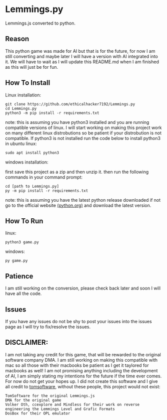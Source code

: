 # Lemmings.py
Lemmings.js converted to python.

## Reason
This python game was made for AI but that is for the future, for now I am still converting and maybe later I will have a version with AI integrated into it. We will have to wait as I will update this README.md when I am finished as this will just be for fun.

## How To Install
Linux installation:

    git clone https://github.com/ethicalhacker7192/Lemmings.py
    cd Lemmings.py
    python3 -m pip install -r requirements.txt

note:
this is assuming you have python3 installed and you are running compatible versions of linux. I will start working on making this project work on many different linux distrobutions so be patient if your distrobution is not compatible. If python3 is not installed run the code below to install python3 in ubuntu linux:

    sudo apt install python3

windows installation:

first save this project as a zip and then unzip it. then run the following commands in your command prompt:

    cd [path to Lemmings.py]
    py -m pip install -r requirements.txt

note: this is assuming you have the latest python release downloaded if not go to the official website <a href="https://python.org/downloads">(python.org)</a> and download the latest version.
    
    
## How To Run
linux:

    python3 game.py
windows:

    py game.py


## Patience
I am still working on the conversion, please check back later and soon I will have all the code.

## Issues
If you have any issues do not be shy to post your issues into the issues page as I will try to fix/resolve the issues.

## DISCLAIMER: 
I am not taking any credit for this game, that will be rewarded to the original software company DMA.
I am still working on making this compatible with mac so all those with their macbooks be patient as I get it taylored for macbooks as well!
I am not promising anything including the development of AI, I am simply stating my intentions for the future if the time ever comes. For now do not get your hopes up.
I did not create this software and I give all credit to <a href="https://github.com/tomsoftware">tomsoftware</a>, without these people, this project would not exist: 

    TomSoftware for the original Lemmings.js
    DMA for the original game
    Volker Oth, ccexplore and Mindless for their work on reverse engineering the Lemmings Level and Grafic Formats
    DosBox for their OPL emulator
